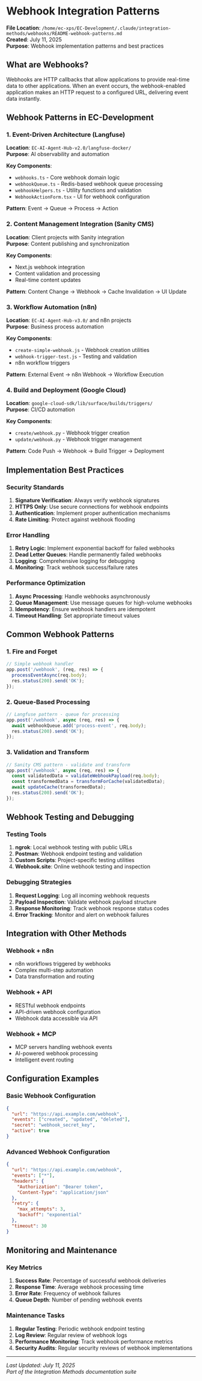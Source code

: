 # Webhook Integration Patterns

**File Location**: `/home/ec-xps/EC-Development/.claude/integration-methods/webhooks/README-webhook-patterns.md`  
**Created**: July 11, 2025  
**Purpose**: Webhook implementation patterns and best practices

## What are Webhooks?

Webhooks are HTTP callbacks that allow applications to provide real-time data to other applications. When an event occurs, the webhook-enabled application makes an HTTP request to a configured URL, delivering event data instantly.

## Webhook Patterns in EC-Development

### 1. Event-Driven Architecture (Langfuse)
**Location**: `EC-AI-Agent-Hub-v2.0/langfuse-docker/`  
**Purpose**: AI observability and automation

**Key Components**:
- `webhooks.ts` - Core webhook domain logic
- `webhookQueue.ts` - Redis-based webhook queue processing
- `webhookHelpers.ts` - Utility functions and validation
- `WebhookActionForm.tsx` - UI for webhook configuration

**Pattern**: Event → Queue → Process → Action

### 2. Content Management Integration (Sanity CMS)
**Location**: Client projects with Sanity integration  
**Purpose**: Content publishing and synchronization

**Key Components**:
- Next.js webhook integration
- Content validation and processing
- Real-time content updates

**Pattern**: Content Change → Webhook → Cache Invalidation → UI Update

### 3. Workflow Automation (n8n)
**Location**: `EC-AI-Agent-Hub-v3.0/` and n8n projects  
**Purpose**: Business process automation

**Key Components**:
- `create-simple-webhook.js` - Webhook creation utilities
- `webhook-trigger-test.js` - Testing and validation
- n8n workflow triggers

**Pattern**: External Event → n8n Webhook → Workflow Execution

### 4. Build and Deployment (Google Cloud)
**Location**: `google-cloud-sdk/lib/surface/builds/triggers/`  
**Purpose**: CI/CD automation

**Key Components**:
- `create/webhook.py` - Webhook trigger creation
- `update/webhook.py` - Webhook trigger management

**Pattern**: Code Push → Webhook → Build Trigger → Deployment

## Implementation Best Practices

### Security Standards
1. **Signature Verification**: Always verify webhook signatures
2. **HTTPS Only**: Use secure connections for webhook endpoints
3. **Authentication**: Implement proper authentication mechanisms
4. **Rate Limiting**: Protect against webhook flooding

### Error Handling
1. **Retry Logic**: Implement exponential backoff for failed webhooks
2. **Dead Letter Queues**: Handle permanently failed webhooks
3. **Logging**: Comprehensive logging for debugging
4. **Monitoring**: Track webhook success/failure rates

### Performance Optimization
1. **Async Processing**: Handle webhooks asynchronously
2. **Queue Management**: Use message queues for high-volume webhooks
3. **Idempotency**: Ensure webhook handlers are idempotent
4. **Timeout Handling**: Set appropriate timeout values

## Common Webhook Patterns

### 1. Fire and Forget
```javascript
// Simple webhook handler
app.post('/webhook', (req, res) => {
  processEventAsync(req.body);
  res.status(200).send('OK');
});
```

### 2. Queue-Based Processing
```javascript
// Langfuse pattern - queue for processing
app.post('/webhook', async (req, res) => {
  await webhookQueue.add('process-event', req.body);
  res.status(200).send('OK');
});
```

### 3. Validation and Transform
```javascript
// Sanity CMS pattern - validate and transform
app.post('/webhook', async (req, res) => {
  const validatedData = validateWebhookPayload(req.body);
  const transformedData = transformForCache(validatedData);
  await updateCache(transformedData);
  res.status(200).send('OK');
});
```

## Webhook Testing and Debugging

### Testing Tools
1. **ngrok**: Local webhook testing with public URLs
2. **Postman**: Webhook endpoint testing and validation
3. **Custom Scripts**: Project-specific testing utilities
4. **Webhook.site**: Online webhook testing and inspection

### Debugging Strategies
1. **Request Logging**: Log all incoming webhook requests
2. **Payload Inspection**: Validate webhook payload structure
3. **Response Monitoring**: Track webhook response status codes
4. **Error Tracking**: Monitor and alert on webhook failures

## Integration with Other Methods

### Webhook + n8n
- n8n workflows triggered by webhooks
- Complex multi-step automation
- Data transformation and routing

### Webhook + API
- RESTful webhook endpoints
- API-driven webhook configuration
- Webhook data accessible via API

### Webhook + MCP
- MCP servers handling webhook events
- AI-powered webhook processing
- Intelligent event routing

## Configuration Examples

### Basic Webhook Configuration
```json
{
  "url": "https://api.example.com/webhook",
  "events": ["created", "updated", "deleted"],
  "secret": "webhook_secret_key",
  "active": true
}
```

### Advanced Webhook Configuration
```json
{
  "url": "https://api.example.com/webhook",
  "events": ["*"],
  "headers": {
    "Authorization": "Bearer token",
    "Content-Type": "application/json"
  },
  "retry": {
    "max_attempts": 3,
    "backoff": "exponential"
  },
  "timeout": 30
}
```

## Monitoring and Maintenance

### Key Metrics
1. **Success Rate**: Percentage of successful webhook deliveries
2. **Response Time**: Average webhook processing time
3. **Error Rate**: Frequency of webhook failures
4. **Queue Depth**: Number of pending webhook events

### Maintenance Tasks
1. **Regular Testing**: Periodic webhook endpoint testing
2. **Log Review**: Regular review of webhook logs
3. **Performance Monitoring**: Track webhook performance metrics
4. **Security Audits**: Regular security reviews of webhook implementations

---

*Last Updated: July 11, 2025*  
*Part of the Integration Methods documentation suite*